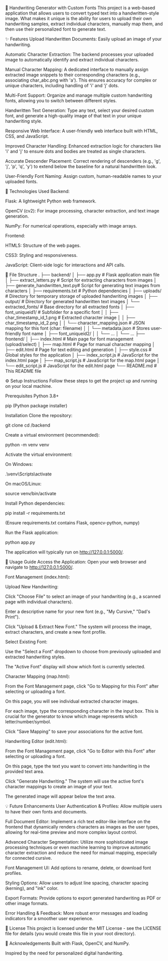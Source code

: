 📝 Handwriting Generator with Custom Fonts
This project is a web-based application that allows users to convert typed text into a handwritten-style image. What makes it unique is the ability for users to upload their own handwriting samples, extract individual characters, manually map them, and then use their personalized font to generate text.

✨ Features
Upload Handwritten Documents: Easily upload an image of your handwriting.

Automatic Character Extraction: The backend processes your uploaded image to automatically identify and extract individual characters.

Manual Character Mapping: A dedicated interface to manually assign extracted image snippets to their corresponding characters (e.g., associating char_abc.png with 'a'). This ensures accuracy for complex or unique characters, including handling of 'i' and 'j' dots.

Multi-Font Support: Organize and manage multiple custom handwriting fonts, allowing you to switch between different styles.

Handwritten Text Generation: Type any text, select your desired custom font, and generate a high-quality image of that text in your unique handwriting style.

Responsive Web Interface: A user-friendly web interface built with HTML, CSS, and JavaScript.

Improved Character Handling: Enhanced extraction logic for characters like 'i' and 'j' to ensure dots and bodies are treated as single characters.

Accurate Descender Placement: Correct rendering of descenders (e.g., 'g', 'j', 'p', 'q', 'y') to extend below the baseline for a natural handwritten look.

User-Friendly Font Naming: Assign custom, human-readable names to your uploaded fonts.

🚀 Technologies Used
Backend:

Flask: A lightweight Python web framework.

OpenCV (cv2): For image processing, character extraction, and text image generation.

NumPy: For numerical operations, especially with image arrays.

Frontend:

HTML5: Structure of the web pages.

CSS3: Styling and responsiveness.

JavaScript: Client-side logic for interactions and API calls.

📁 File Structure
.
├── backend/
│   ├── app.py                      # Flask application main file
│   ├── extract_letters.py          # Script for extracting characters from images
│   ├── generate_handwritten_text.py# Script for generating text images from characters
│   ├── requirements.txt            # Python dependencies
│   ├── uploads/                    # Directory for temporary storage of uploaded handwriting images
│   ├── output/                     # Directory for generated handwritten text images
│   └── extracted_fonts/            # Base directory for all extracted fonts
│       ├── font_uniqueid1/         # Subfolder for a specific font
│       │   ├── char_timestamp_id_1.png # Extracted character image
│       │   ├── char_timestamp_id_2.png
│       │   └── character_mapping.json # JSON mapping for this font (char: filename)
│       │   └── metadata.json       # Stores user-friendly font name
│       ├── font_uniqueid2/
│       │   └── ...
│       └── ...
├── frontend/
│   ├── index.html                  # Main page for font management (upload/select)
│   ├── map.html                    # Page for manual character mapping
│   ├── edit.html                   # Page for text editing and generation
│   ├── style.css                   # Global styles for the application
│   ├── index_script.js             # JavaScript for the index.html page
│   ├── map_script.js               # JavaScript for the map.html page
│   └── edit_script.js              # JavaScript for the edit.html page
└── README.md                       # This README file

⚙️ Setup Instructions
Follow these steps to get the project up and running on your local machine.

Prerequisites
Python 3.8+

pip (Python package installer)

Installation
Clone the repository:

git clone <repository-url>
cd <repository-name>/backend

Create a virtual environment (recommended):

python -m venv venv

Activate the virtual environment:

On Windows:

.\venv\Scripts\activate

On macOS/Linux:

source venv/bin/activate

Install Python dependencies:

pip install -r requirements.txt

(Ensure requirements.txt contains Flask, opencv-python, numpy)

Run the Flask application:

python app.py

The application will typically run on http://127.0.0.1:5000/.

🚀 Usage Guide
Access the Application: Open your web browser and navigate to http://127.0.0.1:5000/.

Font Management (index.html):

Upload New Handwriting:

Click "Choose File" to select an image of your handwriting (e.g., a scanned page with individual characters).

Enter a descriptive name for your new font (e.g., "My Cursive," "Dad's Print").

Click "Upload & Extract New Font." The system will process the image, extract characters, and create a new font profile.

Select Existing Font:

Use the "Select a Font" dropdown to choose from previously uploaded and extracted handwriting styles.

The "Active Font" display will show which font is currently selected.

Character Mapping (map.html):

From the Font Management page, click "Go to Mapping for this Font" after selecting or uploading a font.

On this page, you will see individual extracted character images.

For each image, type the corresponding character in the input box. This is crucial for the generator to know which image represents which letter/number/symbol.

Click "Save Mapping" to save your associations for the active font.

Handwriting Editor (edit.html):

From the Font Management page, click "Go to Editor with this Font" after selecting or uploading a font.

On this page, type the text you want to convert into handwriting in the provided text area.

Click "Generate Handwriting." The system will use the active font's character mappings to create an image of your text.

The generated image will appear below the text area.

💡 Future Enhancements
User Authentication & Profiles: Allow multiple users to have their own fonts and documents.

Full Document Editor: Implement a rich text editor-like interface on the frontend that dynamically renders characters as images as the user types, allowing for real-time preview and more complex layout control.

Advanced Character Segmentation: Utilize more sophisticated image processing techniques or even machine learning to improve automatic character extraction and reduce the need for manual mapping, especially for connected cursive.

Font Management UI: Add options to rename, delete, or download font profiles.

Styling Options: Allow users to adjust line spacing, character spacing (kerning), and "ink" color.

Export Formats: Provide options to export generated handwriting as PDF or other image formats.

Error Handling & Feedback: More robust error messages and loading indicators for a smoother user experience.

📄 License
This project is licensed under the MIT License - see the LICENSE file for details (you would create this file in your root directory).

🙏 Acknowledgements
Built with Flask, OpenCV, and NumPy.

Inspired by the need for personalized digital handwriting.
